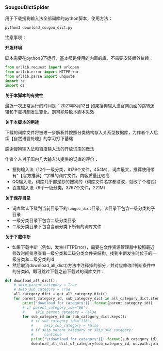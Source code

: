 ### SougouDictSpider
用于下载搜狗输入法全部词库的python脚本，使用方法：
```bash
python3 download_sougou_dict.py
```

注意事项：

**开发环境**

脚本需要在python3下运行，基本都是使用的内置的库，不需要安装额外依赖：
```python
from urllib.request import urlopen
from urllib.error import HTTPError
from urllib.parse import unquote
import re
import os
```

**关于本脚本的有效性**

最近一次正常运行的时间是：2021年8月12日
如果搜狗输入法官网页面的跳转逻辑和下载机制发生变化，则可能导致本脚本失效

**关于本脚本的用途**

下载的词库文件将被进一步解析并按照分类结构存入关系型数据库，为作者个人后续【自然语言处理】的学习打下基础

感谢搜狗输入法和百度输入法的开放词库的做法

作者个人对于国内几大输入法提供的词库的评价：
- 搜狗输入法（12个一级分类，8179个文件，454M），词库最大，推荐使用带有"【官方推荐】"字样的词库文件，内容质量比较高
- QQ输入法，词库几乎都是抄的搜狗的（词库文件名字都没改，就改了个格式）
- 百度输入法（9个一级分类，3767个文件，221M）

**关于保存目录**

- 词库默认下载到当前目录下的`sougou_dict`目录，该目录下包含一级分类的子目录
- 一级分类目录下包含二级分类目录
- 二级分类目录下包含当前分类下所有的词库文件

**关于下载中断**

- 如果下载中断（例如，发生HTTPError），需要在文件资源管理器中按照最近修改时间排序查看一级分类和二级分类文件夹结构，找到中断发生时位于的一级分类和二级分类的id
- 然后取消download_all_dict()方法中注释掉的部分，并对应修改if判断条件中的分类id，即可跳过下载之前下载过的词库文件：
```python
def download_all_dict():
    # skip_parent_category = True
    # skip_sub_category = True
    all_category_dict = get_all_category_dict()
    for parent_category_id, sub_category_dict in all_category_dict.items():
        print('download for category:{}'.format(parent_category_id))
        # if parent_category_id=="96":
        #     skip_parent_category = False
        for sub_category_id in sub_category_dict.keys():
            # if sub_category_id=="116":
            #     skip_sub_category = False
            # if skip_parent_category or skip_sub_category:
            #     continue
            print('\tdownload for category:{}'.format(sub_category_id))
            download_all_dict_of_category(sub_category_id, os.path.join('sougou_dict', parent_category_id, sub_category_id))
```